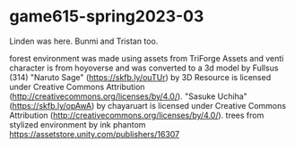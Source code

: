 # game615-spring2023-03

Linden was here.
Bunmi and Tristan too.

forest environment was made using assets from TriForge Assets and venti character is from hoyoverse and was converted to a 3d model by Fullsus
(314)
"Naruto Sage" (https://skfb.ly/ouTUr) by 3D Resource is licensed under Creative Commons Attribution (http://creativecommons.org/licenses/by/4.0/).
"Sasuke Uchiha" (https://skfb.ly/opAwA) by chayaruart is licensed under Creative Commons Attribution (http://creativecommons.org/licenses/by/4.0/).
trees from stylized environment by ink phantom https://assetstore.unity.com/publishers/16307
